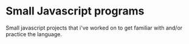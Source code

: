 # Small Javascript programs 

Small javascript projects that i've worked on to get familiar with and/or practice the language.
